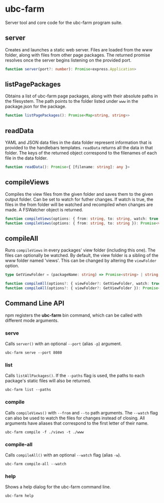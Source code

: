 # ubc-farm
Server tool and core code for the ubc-farm program suite.

## server
Creates and launches a static web server.
Files are loaded from the www folder, along with files from other page packages.
The returned promise resolves once the server begins listening on the provided
port.

```typescript
function server(port?: number): Promise<express.Application>
```

## listPagePackages
Obtains a list of ubc-farm page packages, along with their absolute paths in
the filesystem. The path points to the folder listed under `www` in the
package.json for the package.

```typescript
function listPagePackages(): Promise<Map<string, string>>
```

## readData
YAML and JSON data files in the data folder represent information that is
provided to the handlebars templates. `readData` returns all the data in that
folder. The keys of the returned object correspond to the filenames of each
file in the data folder.

```typescript
function readData(): Promise<{ [filename: string]: any }>
```

## compileViews
Compiles the view files from the given folder and saves them to the given output
folder. Can be set to watch for futher changes. If watch is true, the files
in the from folder will be watched and recompiled when changes are made.
A FSWatcher object is returned.

```typescript
function compileViews(options: { from: string, to: string, watch: true }): Promise<fs.FSWatcher>
function compileViews(options: { from: string, to: string }): Promise<void>
```

## compileAll
Runs `compileViews` in every packages' view folder (including this one).
The files can optionally be watched. By default, the view folder is a
sibling of the www folder named 'views'. This can be changed by altering
the `viewFolder` option.

```typescript
type GetViewFolder = (packageName: string) => Promise<string> | string;

function compileAll(options?: { viewFolder?: GetViewFolder, watch: true }): Promise<fs.FSWatcher[]>
function compileAll(options?: { viewFolder?: GetViewFolder }): Promise<void>
```


## Command Line API
npm registers the **ubc-farm** bin command, which can be called with different
mode arguments.

### serve
Calls `server()` with an optional `--port` (alias `-p`) argument.
```
ubc-farm serve --port 8080
```

### list
Calls `listAllPackages()`. If the `--paths` flag is used, the paths to each
package's static files will also be returned.
```
ubc-farm list --paths
```

### compile
Calls `compileViews()` with `--from` and `--to` path arguments. The `--watch`
flag can also be used to watch the files for changes instead of closing.
All arguments have aliases that correspond to the first letter of their name.
```
ubc-farm compile -f ./views -t ./www
```

### compile-all
Calls `compileAll()` with an optional `--watch` flag (alias `-w`).
```
ubc-farm compile-all --watch
```

### help
Shows a help dialog for the ubc-farm command line.
```
ubc-farm help
```
